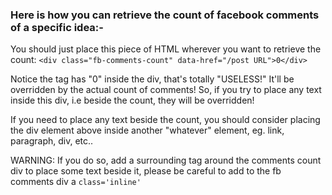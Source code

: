 ### Here is how you can retrieve the count of facebook comments of a specific idea:-

You should just place this piece of HTML wherever you want to retrieve the count:
`<div class="fb-comments-count" data-href="/post URL">0</div>`

Notice the tag has "0" inside the div, that's totally "USELESS!" It'll be overridden by the actual count of comments! So, if you try to place any text inside this div, i.e beside the count, they will be overridden!

If you need to place any text beside the count, you should consider placing the div element above inside another "whatever" element, eg. link, paragraph, div, etc..

WARNING: If you do so, add a surrounding tag around the comments count div to place some text beside it, please be careful to add to the fb comments div a `class='inline'`